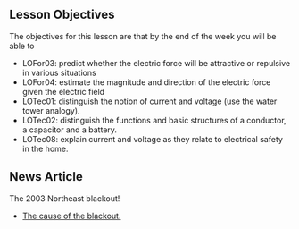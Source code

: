 Lesson Objectives
-----------------

The objectives for this lesson are that by the end of the week you will be able to

* LOFor03: predict whether the electric force will be attractive or repulsive in various situations
* LOFor04: estimate the magnitude and direction of the electric force given the electric field 
* LOTec01: distinguish the notion of current and voltage (use the water tower analogy).
* LOTec02: distinguish the functions and basic structures of a conductor, a capacitor and a battery. 
* LOTec08: explain current and voltage as they relate to electrical safety in the home.



News Article
------------

The 2003 Northeast blackout!

- [The cause of the blackout.](https://www.scientificamerican.com/article/2003-blackout-five-years-later/)

